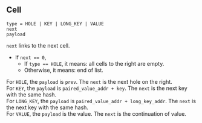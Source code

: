 ## Cell
````
type = HOLE | KEY | LONG_KEY | VALUE
next
payload
````
`next` links to the next cell.  
- If `next == 0`, 
  - If `type == HOLE`, it means: all cells to the right are empty. 
  - Otherwise, it means: end of list. 

For `HOLE`, the `payload` is `prev`. The `next` is the next hole on the right.  
For `KEY`, the `payload` is `paired_value_addr + key`. The `next` is the next key with the same hash.  
For `LONG_KEY`, the `payload` is `paired_value_addr + long_key_addr`. The `next` is the next key with the same hash.  
For `VALUE`, the `payload` is the value. The `next` is the continuation of value.  
